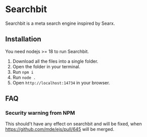 # Searchbit
Searchbit is a meta search engine inspired by Searx.

## Installation
You need nodejs >= 18 to run Searchbit.

1) Download all the files into a single folder.
2) Open the folder in your terminal.
3) Run `npm i`
4) Run `node .`
5) Open `http://localhost:14734` in your browser.

## FAQ

### Security warning from NPM
This should't have any effect on searchbit and will be fixed, when https://github.com/mde/ejs/pull/645 will be merged.

